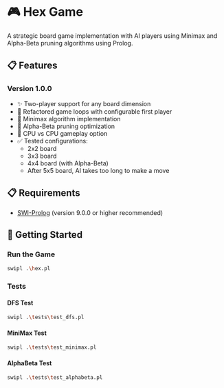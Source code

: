 # 🎮 Hex Game

A strategic board game implementation with AI players using Minimax and Alpha-Beta pruning algorithms using Prolog.

## 📋 Features

### Version 1.0.0
- ✨ Two-player support for any board dimension
- 🔄 Refactored game loops with configurable first player
- 🧠 Minimax algorithm implementation
- 🧮 Alpha-Beta pruning optimization
- 🤖 CPU vs CPU gameplay option
- ✅ Tested configurations:
  - 2x2 board
  - 3x3 board
  - 4x4 board (with Alpha-Beta)
  - After 5x5 board, AI takes too long to make a move


## 📋 Requirements

- [SWI-Prolog](https://www.swi-prolog.org/download/stable) (version 9.0.0 or higher recommended)

## 🚀 Getting Started


### Run the Game
```bash
swipl .\hex.pl
```

### Tests

#### DFS Test
```bash
swipl .\tests\test_dfs.pl
```

#### MiniMax Test
```bash
swipl .\tests\test_minimax.pl
```

#### AlphaBeta Test
```bash
swipl .\tests\test_alphabeta.pl
```

